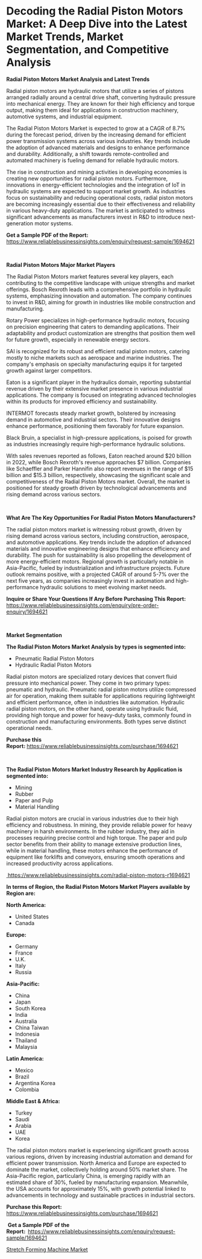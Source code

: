 <p><h1>Decoding the Radial Piston Motors Market: A Deep Dive into the Latest Market Trends, Market Segmentation, and Competitive Analysis</h1></p><p><strong>Radial Piston Motors Market Analysis and Latest Trends</strong></p>
<p><p>Radial piston motors are hydraulic motors that utilize a series of pistons arranged radially around a central drive shaft, converting hydraulic pressure into mechanical energy. They are known for their high efficiency and torque output, making them ideal for applications in construction machinery, automotive systems, and industrial equipment. </p><p>The Radial Piston Motors Market is expected to grow at a CAGR of 8.7% during the forecast period, driven by the increasing demand for efficient power transmission systems across various industries. Key trends include the adoption of advanced materials and designs to enhance performance and durability. Additionally, a shift towards remote-controlled and automated machinery is fueling demand for reliable hydraulic motors. </p><p>The rise in construction and mining activities in developing economies is creating new opportunities for radial piston motors. Furthermore, innovations in energy-efficient technologies and the integration of IoT in hydraulic systems are expected to support market growth. As industries focus on sustainability and reducing operational costs, radial piston motors are becoming increasingly essential due to their effectiveness and reliability in various heavy-duty applications. The market is anticipated to witness significant advancements as manufacturers invest in R&D to introduce next-generation motor systems.</p></p>
<p><strong>Get a Sample PDF of the Report:&nbsp;</strong> <a href="https://www.reliablebusinessinsights.com/enquiry/request-sample/1694621?utm_campaign=2234&utm_medium=2&utm_source=Github&utm_content=ia&utm_term=18022025&utm_id=radial-piston-motors">https://www.reliablebusinessinsights.com/enquiry/request-sample/1694621</a></p>
<p>&nbsp;</p>
<p><strong>Radial Piston Motors Major Market Players</strong></p>
<p><p>The Radial Piston Motors market features several key players, each contributing to the competitive landscape with unique strengths and market offerings. Bosch Rexroth leads with a comprehensive portfolio in hydraulic systems, emphasizing innovation and automation. The company continues to invest in R&D, aiming for growth in industries like mobile construction and manufacturing.</p><p>Rotary Power specializes in high-performance hydraulic motors, focusing on precision engineering that caters to demanding applications. Their adaptability and product customization are strengths that position them well for future growth, especially in renewable energy sectors.</p><p>SAI is recognized for its robust and efficient radial piston motors, catering mostly to niche markets such as aerospace and marine industries. The company's emphasis on specialty manufacturing equips it for targeted growth against larger competitors.</p><p>Eaton is a significant player in the hydraulics domain, reporting substantial revenue driven by their extensive market presence in various industrial applications. The company is focused on integrating advanced technologies within its products for improved efficiency and sustainability.</p><p>INTERMOT forecasts steady market growth, bolstered by increasing demand in automotive and industrial sectors. Their innovative designs enhance performance, positioning them favorably for future expansion.</p><p>Black Bruin, a specialist in high-pressure applications, is poised for growth as industries increasingly require high-performance hydraulic solutions. </p><p>With sales revenues reported as follows, Eaton reached around $20 billion in 2022, while Bosch Rexroth's revenue approaches $7 billion. Companies like Schaeffler and Parker Hannifin also report revenues in the range of $15 billion and $15.3 billion, respectively, showcasing the significant scale and competitiveness of the Radial Piston Motors market. Overall, the market is positioned for steady growth driven by technological advancements and rising demand across various sectors.</p></p>
<p>&nbsp;</p>
<p><strong>What Are The Key Opportunities For Radial Piston Motors Manufacturers?</strong></p>
<p><p>The radial piston motors market is witnessing robust growth, driven by rising demand across various sectors, including construction, aerospace, and automotive applications. Key trends include the adoption of advanced materials and innovative engineering designs that enhance efficiency and durability. The push for sustainability is also propelling the development of more energy-efficient motors. Regional growth is particularly notable in Asia-Pacific, fueled by industrialization and infrastructure projects. Future outlook remains positive, with a projected CAGR of around 5-7% over the next five years, as companies increasingly invest in automation and high-performance hydraulic solutions to meet evolving market needs.</p></p>
<p><strong>Inquire or Share Your Questions If Any Before Purchasing This Report:</strong> <a href="https://www.reliablebusinessinsights.com/enquiry/pre-order-enquiry/1694621?utm_campaign=2234&utm_medium=2&utm_source=Github&utm_content=ia&utm_term=18022025&utm_id=radial-piston-motors">https://www.reliablebusinessinsights.com/enquiry/pre-order-enquiry/1694621</a></p>
<p>&nbsp;</p>
<p><strong>Market Segmentation</strong></p>
<p><strong>The Radial Piston Motors Market Analysis by types is segmented into:</strong></p>
<p><ul><li>Pneumatic Radial Piston Motors</li><li>Hydraulic Radial Piston Motors</li></ul></p>
<p><p>Radial piston motors are specialized rotary devices that convert fluid pressure into mechanical power. They come in two primary types: pneumatic and hydraulic. Pneumatic radial piston motors utilize compressed air for operation, making them suitable for applications requiring lightweight and efficient performance, often in industries like automation. Hydraulic radial piston motors, on the other hand, operate using hydraulic fluid, providing high torque and power for heavy-duty tasks, commonly found in construction and manufacturing environments. Both types serve distinct operational needs.</p></p>
<p><strong>Purchase this Report:&nbsp;</strong><a href="https://www.reliablebusinessinsights.com/purchase/1694621?utm_campaign=2234&utm_medium=2&utm_source=Github&utm_content=ia&utm_term=18022025&utm_id=radial-piston-motors">https://www.reliablebusinessinsights.com/purchase/1694621</a></p>
<p>&nbsp;</p>
<p><strong>The Radial Piston Motors Market Industry Research by Application is segmented into:</strong></p>
<p><ul><li>Mining</li><li>Rubber</li><li>Paper and Pulp</li><li>Material Handling</li></ul></p>
<p><p>Radial piston motors are crucial in various industries due to their high efficiency and robustness. In mining, they provide reliable power for heavy machinery in harsh environments. In the rubber industry, they aid in processes requiring precise control and high torque. The paper and pulp sector benefits from their ability to manage extensive production lines, while in material handling, these motors enhance the performance of equipment like forklifts and conveyors, ensuring smooth operations and increased productivity across applications.</p></p>
<p><a href="https://www.reliablebusinessinsights.com/radial-piston-motors-r1694621?utm_campaign=2234&utm_medium=2&utm_source=Github&utm_content=ia&utm_term=18022025&utm_id=radial-piston-motors">&nbsp;https://www.reliablebusinessinsights.com/radial-piston-motors-r1694621</a></p>
<p><strong>In terms of Region, the Radial Piston Motors Market Players available by Region are:</strong></p>
<p>
    <p> <strong> North America: </strong>
        <ul>
            <li>United States</li>
            <li>Canada</li>
        </ul>
        </p> 
    <p> <strong> Europe: </strong>
        <ul>
            <li>Germany</li>
            <li>France</li>
            <li>U.K.</li>
            <li>Italy</li>
            <li>Russia</li>
        </ul>
        </p> 
    <p> <strong> Asia-Pacific: </strong>
        <ul>
            <li>China</li>
            <li>Japan</li>
            <li>South Korea</li>
            <li>India</li>
            <li>Australia</li>
            <li>China Taiwan</li>
            <li>Indonesia</li>
            <li>Thailand</li>
            <li>Malaysia</li>
        </ul>
        </p> 
    <p> <strong> Latin America: </strong>
        <ul>
            <li>Mexico</li>
            <li>Brazil</li>
            <li>Argentina Korea</li>
            <li>Colombia</li>
        </ul>
        </p> 
    <p> <strong> Middle East & Africa: </strong>
        <ul>
            <li>Turkey</li>
            <li>Saudi</li>
            <li>Arabia</li>
            <li>UAE</li>
            <li>Korea</li>
        </ul>
    </p>
    </p>
<p><p>The radial piston motors market is experiencing significant growth across various regions, driven by increasing industrial automation and demand for efficient power transmission. North America and Europe are expected to dominate the market, collectively holding around 50% market share. The Asia-Pacific region, particularly China, is emerging rapidly with an estimated share of 30%, fueled by manufacturing expansion. Meanwhile, the USA accounts for approximately 15%, with growth potential linked to advancements in technology and sustainable practices in industrial sectors.</p></p>
<p><strong>Purchase this Report: </strong><a href="https://www.reliablebusinessinsights.com/purchase/1694621?utm_campaign=2234&utm_medium=2&utm_source=Github&utm_content=ia&utm_term=18022025&utm_id=radial-piston-motors">https://www.reliablebusinessinsights.com/purchase/1694621</a></p>
<p>&nbsp;<strong>Get a Sample PDF of the Report:&nbsp;&nbsp;</strong><a href="https://www.reliablebusinessinsights.com/enquiry/request-sample/1694621?utm_campaign=2234&utm_medium=2&utm_source=Github&utm_content=ia&utm_term=18022025&utm_id=radial-piston-motors">https://www.reliablebusinessinsights.com/enquiry/request-sample/1694621</a></p>
<p><strong></strong></p>
<p><p><a href="https://github.com/hillsmyung726/Market-Research-Report-List-1/blob/main/stretch-forming-machine-market.md?utm_campaign=2234&utm_medium=2&utm_source=Github&utm_content=ia&utm_term=18022025&utm_id=radial-piston-motors">Stretch Forming Machine Market</a></p></p>